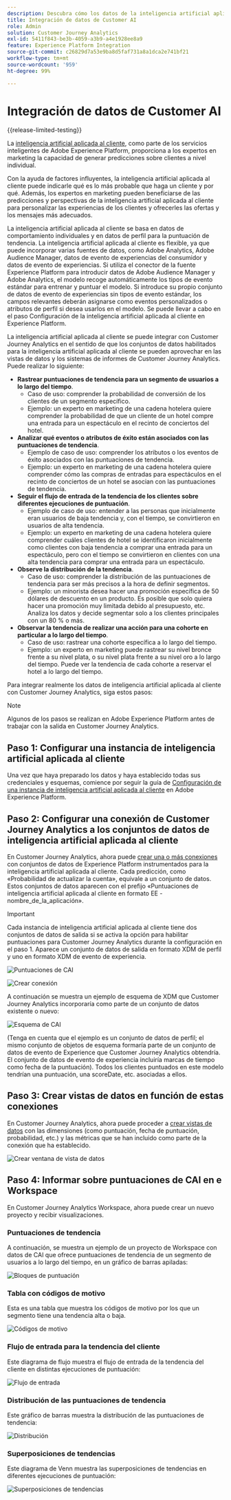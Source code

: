 ```yaml
---
description: Descubra cómo los datos de la inteligencia artificial aplicada al cliente de Adobe Experience Platform se integran con el espacio de trabajo de Customer Journey Analytics.
title: Integración de datos de Customer AI
role: Admin
solution: Customer Journey Analytics
exl-id: 5411f843-be3b-4059-a3b9-a4e1928ee8a9
feature: Experience Platform Integration
source-git-commit: c26829d7a53e9ba8d5faf731a8a1dca2e741bf21
workflow-type: tm+mt
source-wordcount: '959'
ht-degree: 99%

---
```


# Integración de datos de Customer AI

{{release-limited-testing}}

La [inteligencia artificial aplicada al cliente](https://experienceleague.adobe.com/docs/experience-platform/intelligent-services/customer-ai/overview.html?lang=es), como parte de los servicios inteligentes de Adobe Experience Platform, proporciona a los expertos en marketing la capacidad de generar predicciones sobre clientes a nivel individual.

Con la ayuda de factores influyentes, la inteligencia artificial aplicada al cliente puede indicarle qué es lo más probable que haga un cliente y por qué. Además, los expertos en marketing pueden beneficiarse de las predicciones y perspectivas de la inteligencia artificial aplicada al cliente para personalizar las experiencias de los clientes y ofrecerles las ofertas y los mensajes más adecuados.

La inteligencia artificial aplicada al cliente se basa en datos de comportamiento individuales y en datos de perfil para la puntuación de tendencia. La inteligencia artificial aplicada al cliente es flexible, ya que puede incorporar varias fuentes de datos, como Adobe Analytics, Adobe Audience Manager, datos de evento de experiencias del consumidor y datos de evento de experiencias. Si utiliza el conector de la fuente Experience Platform para introducir datos de Adobe Audience Manager y Adobe Analytics, el modelo recoge automáticamente los tipos de evento estándar para entrenar y puntuar el modelo. Si introduce su propio conjunto de datos de evento de experiencias sin tipos de evento estándar, los campos relevantes deberán asignarse como eventos personalizados o atributos de perfil si desea usarlos en el modelo. Se puede llevar a cabo en el paso Configuración de la inteligencia artificial aplicada al cliente en Experience Platform.

La inteligencia artificial aplicada al cliente se puede integrar con Customer Journey Analytics en el sentido de que los conjuntos de datos habilitados para la inteligencia artificial aplicada al cliente se pueden aprovechar en las vistas de datos y los sistemas de informes de Customer Journey Analytics. Puede realizar lo siguiente:

* **Rastrear puntuaciones de tendencia para un segmento de usuarios a lo largo del tiempo**. 
   * Caso de uso: comprender la probabilidad de conversión de los clientes de un segmento específico.
   * Ejemplo: un experto en marketing de una cadena hotelera quiere comprender la probabilidad de que un cliente de un hotel compre una entrada para un espectáculo en el recinto de conciertos del hotel.
* **Analizar qué eventos o atributos de éxito están asociados con las puntuaciones de tendencia**.
   * Ejemplo de caso de uso: comprender los atributos o los eventos de éxito asociados con las puntuaciones de tendencia.
   * Ejemplo: un experto en marketing de una cadena hotelera quiere comprender cómo las compras de entradas para espectáculos en el recinto de conciertos de un hotel se asocian con las puntuaciones de tendencia.
* **Seguir el flujo de entrada de la tendencia de los clientes sobre diferentes ejecuciones de puntuación**. 
   * Ejemplo de caso de uso: entender a las personas que inicialmente eran usuarios de baja tendencia y, con el tiempo, se convirtieron en usuarios de alta tendencia.
   * Ejemplo: un experto en marketing de una cadena hotelera quiere comprender cuáles clientes de hotel se identificaron inicialmente como clientes con baja tendencia a comprar una entrada para un espectáculo, pero con el tiempo se convirtieron en clientes con una alta tendencia para comprar una entrada para un espectáculo.
* **Observe la distribución de la tendencia**. 
   * Caso de uso: comprender la distribución de las puntuaciones de tendencia para ser más precisos a la hora de definir segmentos.
   * Ejemplo: un minorista desea hacer una promoción específica de 50 dólares de descuento en un producto. Es posible que solo quiera hacer una promoción muy limitada debido al presupuesto, etc. Analiza los datos y decide segmentar solo a los clientes principales con un 80 % o más.
* **Observar la tendencia de realizar una acción para una cohorte en particular a lo largo del tiempo**. 
   * Caso de uso: rastrear una cohorte específica a lo largo del tiempo. 
   * Ejemplo: un experto en marketing puede rastrear su nivel bronce frente a su nivel plata, o su nivel plata frente a su nivel oro a lo largo del tiempo. Puede ver la tendencia de cada cohorte a reservar el hotel a lo largo del tiempo.

Para integrar realmente los datos de inteligencia artificial aplicada al cliente con Customer Journey Analytics, siga estos pasos:

>[!NOTE]
>
>Algunos de los pasos se realizan en Adobe Experience Platform antes de trabajar con la salida en Customer Journey Analytics.


## Paso 1: Configurar una instancia de inteligencia artificial aplicada al cliente

Una vez que haya preparado los datos y haya establecido todas sus credenciales y esquemas, comience por seguir la guía de [Configuración de una instancia de inteligencia artificial aplicada al cliente](https://experienceleague.adobe.com/docs/experience-platform/intelligent-services/customer-ai/user-guide/configure.html?lang=es) en Adobe Experience Platform.

## Paso 2: Configurar una conexión de Customer Journey Analytics a los conjuntos de datos de inteligencia artificial aplicada al cliente

En Customer Journey Analytics, ahora puede [crear una o más conexiones](/help/connections/create-connection.md) con conjuntos de datos de Experience Platform instrumentados para la inteligencia artificial aplicada al cliente. Cada predicción, como «Probabilidad de actualizar la cuenta», equivale a un conjunto de datos. Estos conjuntos de datos aparecen con el prefijo «Puntuaciones de inteligencia artificial aplicada al cliente en formato EE - nombre_de_la_aplicación».

>[!IMPORTANT]
>
>Cada instancia de inteligencia artificial aplicada al cliente tiene dos conjuntos de datos de salida si se activa la opción para habilitar puntuaciones para Customer Journey Analytics durante la configuración en el paso 1. Aparece un conjunto de datos de salida en formato XDM de perfil y uno en formato XDM de evento de experiencia.

![Puntuaciones de CAI](assets/cai-scores.png)

![Crear conexión](assets/create-conn.png)

A continuación se muestra un ejemplo de esquema de XDM que Customer Journey Analytics incorporaría como parte de un conjunto de datos existente o nuevo:

![Esquema de CAI](assets/cai-schema.png)

(Tenga en cuenta que el ejemplo es un conjunto de datos de perfil; el mismo conjunto de objetos de esquema formaría parte de un conjunto de datos de evento de Experience que Customer Journey Analytics obtendría. El conjunto de datos de evento de experiencia incluiría marcas de tiempo como fecha de la puntuación). Todos los clientes puntuados en este modelo tendrían una puntuación, una scoreDate, etc. asociadas a ellos.

## Paso 3: Crear vistas de datos en función de estas conexiones

En Customer Journey Analytics, ahora puede proceder a [crear vistas de datos](/help/data-views/create-dataview.md) con las dimensiones (como puntuación, fecha de puntuación, probabilidad, etc.) y las métricas que se han incluido como parte de la conexión que ha establecido.

![Crear ventana de vista de datos](assets/create-dataview.png)

## Paso 4: Informar sobre puntuaciones de CAI en e Workspace

En Customer Journey Analytics Workspace, ahora puede crear un nuevo proyecto y recibir visualizaciones.

### Puntuaciones de tendencia

A continuación, se muestra un ejemplo de un proyecto de Workspace con datos de CAI que ofrece puntuaciones de tendencia de un segmento de usuarios a lo largo del tiempo, en un gráfico de barras apiladas:

![Bloques de puntuación](assets/workspace-scores.png)

### Tabla con códigos de motivo

Esta es una tabla que muestra los códigos de motivo por los que un segmento tiene una tendencia alta o baja.

![Códigos de motivo](assets/reason-codes.png)

### Flujo de entrada para la tendencia del cliente

Este diagrama de flujo muestra el flujo de entrada de la tendencia del cliente en distintas ejecuciones de puntuación:

![Flujo de entrada](assets/flow.png)

### Distribución de las puntuaciones de tendencia

Este gráfico de barras muestra la distribución de las puntuaciones de tendencia:

![Distribución](assets/distribution.png)

### Superposiciones de tendencias

Este diagrama de Venn muestra las superposiciones de tendencias en diferentes ejecuciones de puntuación:

![Superposiciones de tendencias](assets/venn.png)
